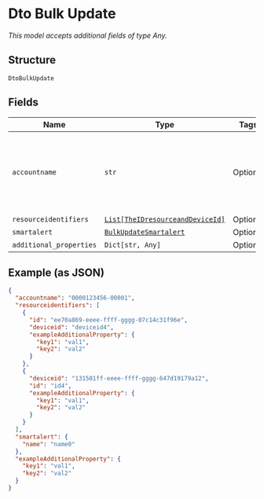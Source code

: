 
# Dto Bulk Update

*This model accepts additional fields of type Any.*

## Structure

`DtoBulkUpdate`

## Fields

| Name | Type | Tags | Description |
|  --- | --- | --- | --- |
| `accountname` | `str` | Optional | The numeric account name, which must include leading zeros |
| `resourceidentifiers` | [`List[TheIDresourceandDeviceId]`](../../doc/models/the-i-dresourceand-device-id.md) | Optional | - |
| `smartalert` | [`BulkUpdateSmartalert`](../../doc/models/bulk-update-smartalert.md) | Optional | - |
| `additional_properties` | `Dict[str, Any]` | Optional | - |

## Example (as JSON)

```json
{
  "accountname": "0000123456-00001",
  "resourceidentifiers": [
    {
      "id": "ee70a869-eeee-ffff-gggg-07c14c31f96e",
      "deviceid": "deviceid4",
      "exampleAdditionalProperty": {
        "key1": "val1",
        "key2": "val2"
      }
    },
    {
      "deviceid": "131501ff-eeee-ffff-gggg-647d19179a12",
      "id": "id4",
      "exampleAdditionalProperty": {
        "key1": "val1",
        "key2": "val2"
      }
    }
  ],
  "smartalert": {
    "name": "name0"
  },
  "exampleAdditionalProperty": {
    "key1": "val1",
    "key2": "val2"
  }
}
```

